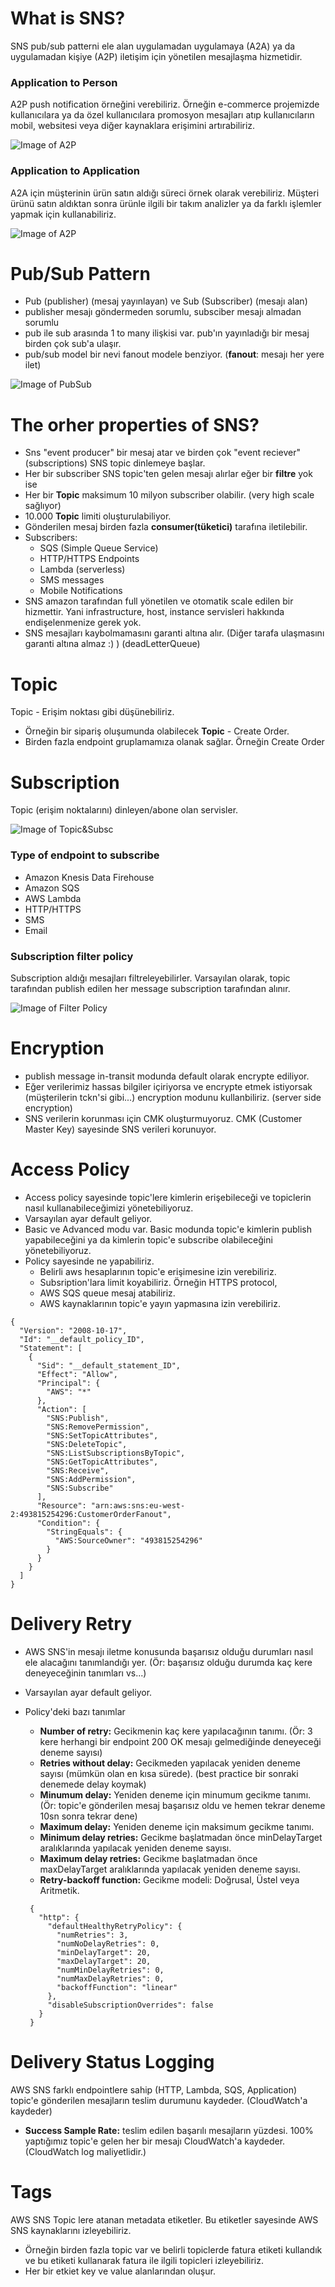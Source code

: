 # What is SNS?
SNS pub/sub patterni ele alan uygulamadan uygulamaya (A2A) ya da uygulamadan kişiye (A2P) iletişim için yönetilen mesajlaşma hizmetidir.

### Application to Person
A2P push notification örneğini verebiliriz. Örneğin e-commerce projemizde kullanıcılara ya da özel kullanıcılara promosyon mesajları atıp kullanıcıların mobil, websitesi veya diğer kaynaklara erişimini artırabiliriz.

![Image of A2P](https://github.com/mrtkmynsndev/SNSPOC/blob/main/images/sns_3.png)

### Application to Application
A2A için müşterinin ürün satın aldığı süreci örnek olarak verebiliriz. Müşteri ürünü satın aldıktan sonra ürünle ilgili bir takım analizler ya da farklı işlemler yapmak için kullanabiliriz. 

![Image of A2P](https://github.com/mrtkmynsndev/SNSPOC/blob/main/images/sns_a2a.png)

# Pub/Sub Pattern 
* Pub (publisher) (mesaj yayınlayan) ve Sub (Subscriber) (mesajı alan)
* publisher mesajı göndermeden sorumlu, subsciber mesajı almadan sorumlu
* pub ile sub arasında 1 to many ilişkisi var. pub'ın yayınladığı bir mesaj birden çok sub'a ulaşır.
* pub/sub model bir nevi fanout modele benziyor. (**fanout**: mesajı her yere ilet)

![Image of PubSub](https://github.com/mrtkmynsndev/SNSPOC/blob/main/images/sns_1.png)

# The orher properties of SNS?
* Sns "event producer" bir mesaj atar ve birden çok "event reciever" (subscriptions) SNS topic dinlemeye başlar.
* Her bir subscriber SNS topic'ten gelen mesajı alırlar eğer bir **filtre** yok ise 
* Her bir **Topic** maksimum 10 milyon subscriber olabilir. (very high scale sağlıyor)
* 10.000 **Topic** limiti oluşturulabiliyor.
* Gönderilen mesaj birden fazla **consumer(tüketici)** tarafına iletilebilir. 
* Subscribers:
  * SQS (Simple Queue Service)
  * HTTP/HTTPS Endpoints
  * Lambda (serverless)
  * SMS messages
  * Mobile Notifications
* SNS amazon tarafından full yönetilen ve otomatik scale edilen bir hizmettir. Yani infrastructure, host, instance servisleri hakkında endişelenmenize gerek yok.
* SNS mesajları kaybolmamasını garanti altına alır. (Diğer tarafa ulaşmasını garanti altına almaz :) ) (deadLetterQueue)


# Topic
Topic - Erişim noktası gibi düşünebiliriz. 
  * Örneğin bir sipariş oluşumunda olabilecek **Topic** - Create Order.
  * Birden fazla endpoint gruplamamıza olanak sağlar. Örneğin Create Order 

# Subscription
Topic (erişim noktalarını) dinleyen/abone olan servisler.

![Image of Topic&Subsc](https://github.com/mrtkmynsndev/SNSPOC/blob/main/images/sns_2.png)

### Type of endpoint to subscribe
* Amazon Knesis Data Firehouse
* Amazon SQS
* AWS Lambda
* HTTP/HTTPS
* SMS
* Email

### Subscription filter policy
Subscription aldığı mesajları filtreleyebilirler. Varsayılan olarak, topic tarafından publish edilen her message subscription tarafından alınır.

![Image of Filter Policy](https://github.com/mrtkmynsndev/SNSPOC/blob/main/images/sns_filter_policy.png)

# Encryption
* publish message in-transit modunda default olarak encrypte ediliyor.
* Eğer verilerimiz hassas bilgiler içiriyorsa ve encrypte etmek istiyorsak (müşterilerin tckn'si gibi...) encryption modunu kullanbiliriz. (server side encryption)
* SNS verilerin korunması için CMK oluşturmuyoruz. CMK (Customer Master Key) sayesinde SNS verileri korunuyor. 

# Access Policy
* Access policy sayesinde topic'lere kimlerin erişebileceği ve topiclerin nasıl kullanabileceğimizi yönetebiliyoruz.
* Varsayılan ayar default geliyor.
* Basic ve Advanced modu var. Basic modunda topic'e kimlerin publish yapabileceğini ya da kimlerin topic'e subscribe olabileceğini yönetebiliyoruz.
* Policy sayesinde ne yapabiliriz.
  * Belirli aws hesaplarının topic'e erişimesine izin verebiliriz.
  * Subsription'lara limit koyabiliriz. Örneğin HTTPS protocol, 
  * AWS SQS queue mesaj atabiliriz.
  * AWS kaynaklarının topic'e yayın yapmasına izin verebiliriz.
```
{
  "Version": "2008-10-17",
  "Id": "__default_policy_ID",
  "Statement": [
    {
      "Sid": "__default_statement_ID",
      "Effect": "Allow",
      "Principal": {
        "AWS": "*"
      },
      "Action": [
        "SNS:Publish",
        "SNS:RemovePermission",
        "SNS:SetTopicAttributes",
        "SNS:DeleteTopic",
        "SNS:ListSubscriptionsByTopic",
        "SNS:GetTopicAttributes",
        "SNS:Receive",
        "SNS:AddPermission",
        "SNS:Subscribe"
      ],
      "Resource": "arn:aws:sns:eu-west-2:493815254296:CustomerOrderFanout",
      "Condition": {
        "StringEquals": {
          "AWS:SourceOwner": "493815254296"
        }
      }
    }
  ]
}
 ```

# Delivery Retry
* AWS SNS'in mesajı iletme konusunda başarısız olduğu durumları nasıl ele alacağını tanımlandığı yer. (Ör: başarısız olduğu durumda kaç kere deneyeceğinin tanımları vs...)
* Varsayılan ayar default geliyor.
* Policy'deki bazı tanımlar
  * **Number of retry:** Gecikmenin kaç kere yapılacağının tanımı. (Ör: 3 kere herhangi bir endpoint 200 OK mesajı gelmediğinde deneyeceği deneme sayısı)
  * **Retries without delay:** Gecikmeden yapılacak yeniden deneme sayısı (mümkün olan en kısa sürede). (best practice bir sonraki denemede delay koymak)
  * **Minumum delay:** Yeniden deneme için minumum gecikme tanımı.(Ör: topic'e gönderilen mesaj başarısız oldu ve hemen tekrar deneme 10sn sonra tekrar dene)
  * **Maximum delay:**  Yeniden deneme için maksimum gecikme tanımı.
  * **Minimum delay retries:**  Gecikme başlatmadan önce minDelayTarget aralıklarında yapılacak yeniden deneme sayısı.
  * **Maximum delay retries:**  Gecikme başlatmadan önce maxDelayTarget aralıklarında yapılacak yeniden deneme sayısı.
  * **Retry-backoff function:** Gecikme modeli: Doğrusal, Üstel veya Aritmetik.

  ```
   {
     "http": {
       "defaultHealthyRetryPolicy": {
         "numRetries": 3,
         "numNoDelayRetries": 0,
         "minDelayTarget": 20,
         "maxDelayTarget": 20,
         "numMinDelayRetries": 0,
         "numMaxDelayRetries": 0,
         "backoffFunction": "linear"
       },
       "disableSubscriptionOverrides": false
     }
   }
   ```

# Delivery Status Logging
AWS SNS farklı endpointlere sahip (HTTP, Lambda, SQS, Application)  topic'e gönderilen mesajların teslim durumunu kaydeder. (CloudWatch'a kaydeder)
* **Success Sample Rate:** teslim edilen başarılı mesajların yüzdesi. 100% yaptığımız topic'e gelen her bir mesajı CloudWatch'a kaydeder. (CloudWatch log maliyetlidir.)

# Tags
AWS SNS Topic lere atanan metadata etiketler. Bu etiketler sayesinde AWS SNS kaynaklarını izleyebiliriz.
* Örneğin birden fazla topic var ve belirli topiclerde fatura etiketi kullandık ve bu etiketi kullanarak fatura ile ilgili topicleri izleyebiliriz.
* Her bir etkiet key ve value alanlarından oluşur.
